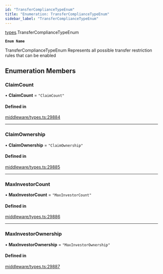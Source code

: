 ```yaml
---
id: "TransferComplianceTypeEnum"
title: "Enumeration: TransferComplianceTypeEnum"
sidebar_label: "TransferComplianceTypeEnum"
---
```


[types](../../../modules/Types/Types.md).TransferComplianceTypeEnum

**`Enum Name`**

 TransferComplianceTypeEnum
 Represents all possible transfer restriction rules that can be enabled

## Enumeration Members

### ClaimCount

• **ClaimCount** = ``"ClaimCount"``

#### Defined in

[middleware/types.ts:29884](https://github.com/PolymeshAssociation/polymesh-sdk/blob/acc2284c/src/middleware/types.ts#L29884)

___

### ClaimOwnership

• **ClaimOwnership** = ``"ClaimOwnership"``

#### Defined in

[middleware/types.ts:29885](https://github.com/PolymeshAssociation/polymesh-sdk/blob/acc2284c/src/middleware/types.ts#L29885)

___

### MaxInvestorCount

• **MaxInvestorCount** = ``"MaxInvestorCount"``

#### Defined in

[middleware/types.ts:29886](https://github.com/PolymeshAssociation/polymesh-sdk/blob/acc2284c/src/middleware/types.ts#L29886)

___

### MaxInvestorOwnership

• **MaxInvestorOwnership** = ``"MaxInvestorOwnership"``

#### Defined in

[middleware/types.ts:29887](https://github.com/PolymeshAssociation/polymesh-sdk/blob/acc2284c/src/middleware/types.ts#L29887)
